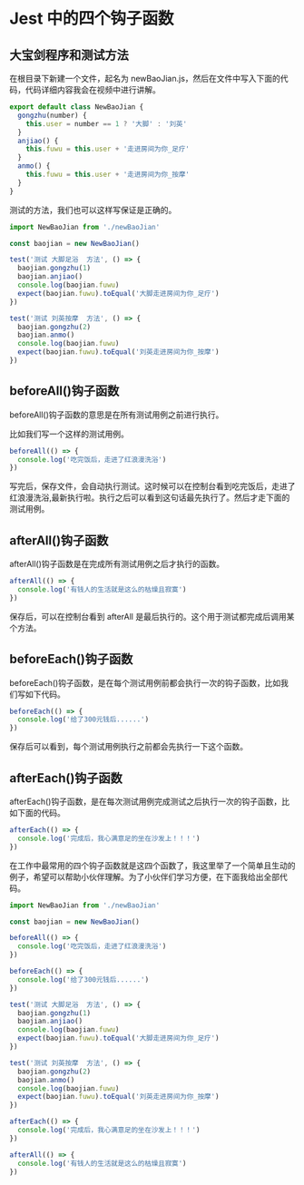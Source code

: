 # Jest 中的四个钩子函数

## 大宝剑程序和测试方法

在根目录下新建一个文件，起名为 newBaoJian.js，然后在文件中写入下面的代码，代码详细内容我会在视频中进行讲解。

```js
export default class NewBaoJian {
  gongzhu(number) {
    this.user = number == 1 ? '大脚' : '刘英'
  }
  anjiao() {
    this.fuwu = this.user + '走进房间为你_足疗'
  }
  anmo() {
    this.fuwu = this.user + '走进房间为你_按摩'
  }
}
```

测试的方法，我们也可以这样写保证是正确的。

```js
import NewBaoJian from './newBaoJian'

const baojian = new NewBaoJian()

test('测试 大脚足浴  方法', () => {
  baojian.gongzhu(1)
  baojian.anjiao()
  console.log(baojian.fuwu)
  expect(baojian.fuwu).toEqual('大脚走进房间为你_足疗')
})

test('测试 刘英按摩  方法', () => {
  baojian.gongzhu(2)
  baojian.anmo()
  console.log(baojian.fuwu)
  expect(baojian.fuwu).toEqual('刘英走进房间为你_按摩')
})
```

## beforeAll()钩子函数

beforeAll()钩子函数的意思是在所有测试用例之前进行执行。

比如我们写一个这样的测试用例。

```js
beforeAll(() => {
  console.log('吃完饭后，走进了红浪漫洗浴')
})
```

写完后，保存文件，会自动执行测试。这时候可以在控制台看到吃完饭后，走进了红浪漫洗浴,最新执行啦。执行之后可以看到这句话最先执行了。然后才走下面的测试用例。

## afterAll()钩子函数

afterAll()钩子函数是在完成所有测试用例之后才执行的函数。

```js
afterAll(() => {
  console.log('有钱人的生活就是这么的枯燥且寂寞')
})
```

保存后，可以在控制台看到 afterAll 是最后执行的。这个用于测试都完成后调用某个方法。

## beforeEach()钩子函数

beforeEach()钩子函数，是在每个测试用例前都会执行一次的钩子函数，比如我们写如下代码。

```js
beforeEach(() => {
  console.log('给了300元钱后......')
})
```

保存后可以看到，每个测试用例执行之前都会先执行一下这个函数。

## afterEach()钩子函数

afterEach()钩子函数，是在每次测试用例完成测试之后执行一次的钩子函数，比如下面的代码。

```js
afterEach(() => {
  console.log('完成后，我心满意足的坐在沙发上！！！')
})
```

在工作中最常用的四个钩子函数就是这四个函数了，我这里举了一个简单且生动的例子，希望可以帮助小伙伴理解。为了小伙伴们学习方便，在下面我给出全部代码。

```js
import NewBaoJian from './newBaoJian'

const baojian = new NewBaoJian()

beforeAll(() => {
  console.log('吃完饭后，走进了红浪漫洗浴')
})

beforeEach(() => {
  console.log('给了300元钱后......')
})

test('测试 大脚足浴  方法', () => {
  baojian.gongzhu(1)
  baojian.anjiao()
  console.log(baojian.fuwu)
  expect(baojian.fuwu).toEqual('大脚走进房间为你_足疗')
})

test('测试 刘英按摩  方法', () => {
  baojian.gongzhu(2)
  baojian.anmo()
  console.log(baojian.fuwu)
  expect(baojian.fuwu).toEqual('刘英走进房间为你_按摩')
})

afterEach(() => {
  console.log('完成后，我心满意足的坐在沙发上！！！')
})

afterAll(() => {
  console.log('有钱人的生活就是这么的枯燥且寂寞')
})
```
